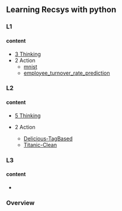 ## Learning Recsys with python

### L1

#### content

- [3 Thinking](./L1/thinking.md)
- 2 Action
    - [mnist](https://github.com/thinksee/Learning-Recsys-with-python/blob/master/L1/mnist/cart.ipynb)
    - [employee_turnover_rate_prediction](https://www.kaggle.com/whs2018/stacking)

### L2

#### content

- [5 Thinking](/L2/thinking.md)

- 2 Action
  - [Delicious-TagBased]()
  - [Titanic-Clean]()

### L3

#### content

- 

### Overview

